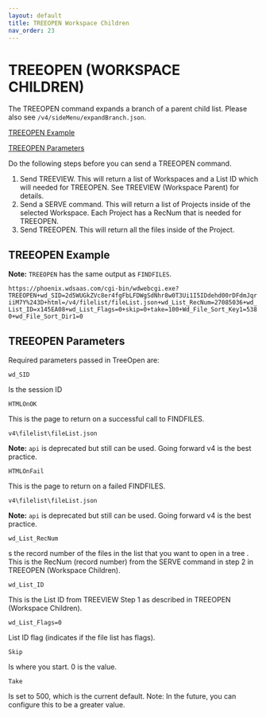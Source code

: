 ```yaml
---
layout: default
title: TREEOPEN Workspace Children
nav_order: 23
---
```


# TREEOPEN (WORKSPACE CHILDREN) 

The TREEOPEN command expands a branch of a parent child list. Please also see `/v4/sideMenu/expandBranch.json`.

[TREEOPEN Example](#treeopeon-example)

[TREEOPEN Parameters](#treeopen-parameters)

Do the following steps before you can send a TREEOPEN command.
1.	Send TREEVIEW. This will return a list of Workspaces and a List ID which will needed for TREEOPEN. See TREEVIEW (Workspace Parent) for details.
2.	Send a SERVE command. This will return a list of Projects inside of the selected Workspace. Each Project has a RecNum that is needed for TREEOPEN.
3.	Send TREEOPEN. This will return all the files inside of the Project.

## TREEOPEN Example

**Note:** `TREEOPEN` has the same output as `FINDFILES`. 

`https://phoenix.wdsaas.com/cgi-bin/wdwebcgi.exe?TREEOPEN+wd_SID=2d5WUGkZVc8er4fgFbLFDWgSdNhr8w0T3Ui1I5IDdehd00rDFdmJqriiM7Y%243D+html=/v4/filelist/fileList.json+wd_List_RecNum=27085036+wd_List_ID=x145EA08+wd_List_Flags=0+skip=0+take=100+Wd_File_Sort_Key1=5380+wd_File_Sort_Dir1=0`

## TREEOPEN Parameters

Required parameters passed in TreeOpen are:

`wd_SID`

Is the session ID 

`HTMLOnOK`

This is the page to return on a successful call to FINDFILES.

`v4\filelist\fileList.json`

**Note:** `api` is deprecated but still can be used. Going forward v4 is the best practice.

`HTMLOnFail`

This is the page to return on a failed FINDFILES.

`v4\filelist\fileList.json`

**Note:** `api` is deprecated but still can be used. Going forward v4 is the best practice.

`wd_List_RecNum`

s the record number of the files in the list that you want to open in a tree . This is the RecNum (record number) from the SERVE command in step 2 in TREEOPEN (Workspace Children).

`wd_List_ID`

This is the List ID from TREEVIEW Step 1 as described in TREEOPEN (Workspace Children).

`wd_List_Flags=0`
	
List ID flag (indicates if the file list has flags). 

`Skip`
	
Is where you start. 0 is the value. 

`Take`

Is set to 500, which is the current default. Note: In the future, you can configure this to be a greater value. 
